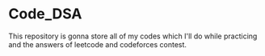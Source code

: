 # Code_DSA
This repository is gonna store all of my codes which I'll do while practicing and the answers of leetcode and codeforces contest.

